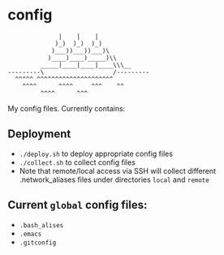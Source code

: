 # config
```
              |    |    |
             )_)  )_)  )_)
            )___))___))___)\
           )____)____)_____)\\
         _____|____|____|____\\\__
---------\                   /---------
  ^^^^^ ^^^^^^^^^^^^^^^^^^^^^
    ^^^^      ^^^^     ^^^    ^^
         ^^^^      ^^^
```
My config files. Currently contains:

## Deployment
- `./deploy.sh` to deploy appropriate config files
- `./collect.sh` to collect config files
- Note that remote/local access via SSH will collect different .network_aliases files under directories `local` and `remote`

## Current `global` config files:
- `.bash_alises`
- `.emacs`
- `.gitconfig`
